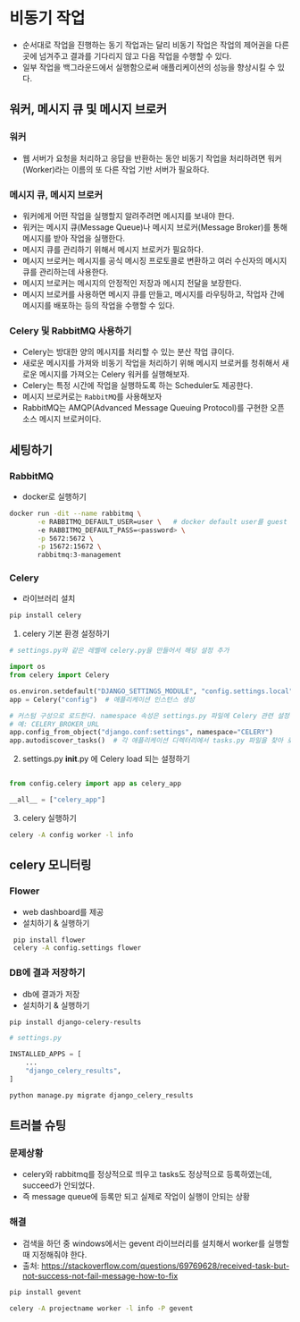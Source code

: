 # 비동기 작업
- 순서대로 작업을 진행하는 동기 작업과는 달리 비동기 작업은 작업의 제어권을 다른 곳에 넘겨주고 결과를 기다리지 않고 다음 작업을 수행할 수 있다.
- 일부 작업을 백그라운드에서 실행함으로써 애플리케이션의 성능을 향상시킬 수 있다.

## 워커, 메시지 큐 및 메시지 브로커

### 워커
- 웹 서버가 요청을 처리하고 응답을 반환하는 동안 비동기 작업을 처리하려면 워커(Worker)라는 이름의 또 다른 작업 기반 서버가 필요하다.

### 메시지 큐, 메시지 브로커
- 워커에게 어떤 작업을 실행할지 알려주려면 메시지를 보내야 한다.
- 워커는 메시지 큐(Message Queue)나 메시지 브로커(Message Broker)를 통해 메시지를 받아 작업을 실행한다.
- 메시지 큐를 관리하기 위해서 메시지 브로커가 필요하다.
- 메시지 브로커는 메시지를 공식 메시징 프로토콜로 변환하고 여러 수신자의 메시지 큐를 관리하는데 사용한다.
- 메시지 브로커는 메시지의 안정적인 저장과 메시지 전달을 보장한다.
- 메시지 브로커를 사용하면 메시지 큐를 만들고, 메시지를 라우팅하고, 작업자 간에 메시지를 배포하는 등의 작업을 수행할 수 있다.

### Celery 및 RabbitMQ 사용하기
- Celery는 방대한 양의 메시지를 처리할 수 있는 분산 작업 큐이다.
- 새로운 메시지를 가져와 비동기 작업을 처리하기 위해 메시지 브로커를 청취해서 새로운 메시지를 가져오는 Celery 워커를 실행해보자.
- Celery는 특정 시간에 작업을 실행하도록 하는 Scheduler도 제공한다.
- 메시지 브로커로는 `RabbitMQ`를 사용해보자
- RabbitMQ는 AMQP(Advanced Message Queuing Protocol)를 구현한 오픈 소스 메시지 브로커이다.

## 세팅하기

### RabbitMQ

- docker로 실행하기
```bash
docker run -dit --name rabbitmq \
       -e RABBITMQ_DEFAULT_USER=user \   # docker default user를 guest 대신 설정하기
       -e RABBITMQ_DEFAULT_PASS=<password> \
       -p 5672:5672 \
       -p 15672:15672 \
       rabbitmq:3-management
```

### Celery
- 라이브러리 설치
```bash
pip install celery
```

1. celery 기본 환경 설정하기
```python
# settings.py와 같은 레벨에 celery.py을 만들어서 해당 설정 추가

import os
from celery import Celery

os.environ.setdefault("DJANGO_SETTINGS_MODULE", "config.settings.local")
app = Celery("config")  # 애플리케이션 인스턴스 생성

# 커스텀 구성으로 로드한다. namespace 속성은 settings.py 파일에 Celery 관련 설정이 가질 접두사를 지정한다.
# 예: CELERY_BROKER_URL
app.config_from_object("django.conf:settings", namespace="CELERY")
app.autodiscover_tasks()  # 각 애플리케이션 디렉터리에서 tasks.py 파일을 찾아 로드한다.
```

2. settings.py __init__.py 에 Celery load 되는 설정하기

```python

from config.celery import app as celery_app

__all__ = ["celery_app"]
```

3. celery 실행하기 
```bash
celery -A config worker -l info 
```

## celery 모니터링

### Flower
- web dashboard를 제공
- 설치하기 & 실행하기
```bash
 pip install flower
 celery -A config.settings flower
```

### DB에 결과 저장하기
- db에 결과가 저장
- 설치하기 & 실행하기
```bash
pip install django-celery-results
```
```python
# settings.py

INSTALLED_APPS = [
    ...
    "django_celery_results",
]
```
```bash
python manage.py migrate django_celery_results
```


## 트러블 슈팅
### 문제상황
 - celery와 rabbitmq를 정상적으로 띄우고 tasks도 정상적으로 등록하였는데, succeed가 안되었다.
 - 즉 message queue에 등록만 되고 실제로 작업이 실행이 안되는 상황

### 해결
- 검색을 하던 중 windows에서는 gevent 라이브러리를 설치해서 worker를 실행할 때 지정해줘야 한다.
- 출처: https://stackoverflow.com/questions/69769628/received-task-but-not-success-not-fail-message-how-to-fix
```bash
pip install gevent

celery -A projectname worker -l info -P gevent
```